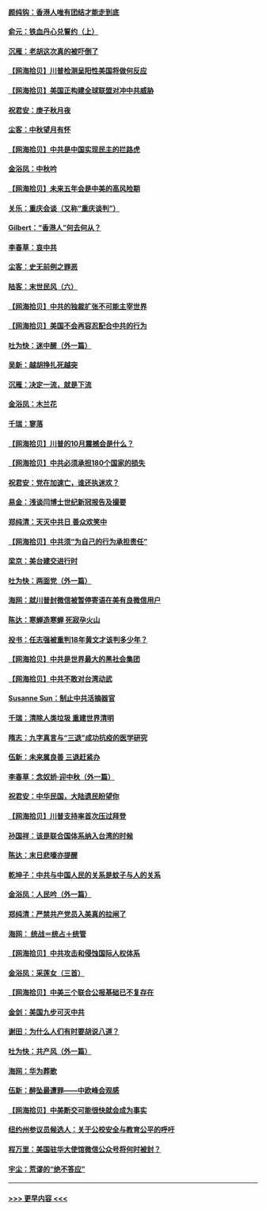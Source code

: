 #### [颜纯钩：香港人唯有团结才能走到底](../pages/nsc993/n12450870.md?t=10040502) 
#### [俞元：铁血丹心兑誓约（上）](../pages/nsc993/n12431328.md?t=10040502) 
#### [沉雁：老胡这次真的被吓倒了](../pages/nsc993/n12449796.md?t=10040502) 
#### [【网海拾贝】川普检测呈阳性美国将做何反应](../pages/nsc993/n12449042.md?t=10040502) 
#### [【网海拾贝】美国正构建全球联盟对冲中共威胁](../pages/nsc993/n12446580.md?t=10040502) 
#### [祝君安：庚子秋月夜](../pages/nsc993/n12445870.md?t=10040502) 
#### [尘客：中秋望月有怀](../pages/nsc993/n12444632.md?t=10040502) 
#### [【网海拾贝】中共是中国实现民主的拦路虎](../pages/nsc993/n12443573.md?t=10040502) 
#### [金浴凤：中秋吟](../pages/nsc993/n12441773.md?t=10040502) 
#### [【网海拾贝】未来五年会是中美的高风险期](../pages/nsc993/n12440760.md?t=10040502) 
#### [关乐：重庆会谈（又称“重庆谈判”）](../pages/nsc993/n12437525.md?t=10040502) 
#### [Gilbert：“香港人”何去何从？](../pages/nsc993/n12435894.md?t=10040502) 
#### [李春草：哀中共](../pages/nsc993/n12435874.md?t=10040502) 
#### [尘客：史无前例之罪恶](../pages/nsc993/n12435762.md?t=10040502) 
#### [陆客：末世民风（六）](../pages/nsc993/n12435354.md?t=10040502) 
#### [【网海拾贝】中共的独裁扩张不可能主宰世界](../pages/nsc993/n12435151.md?t=10040502) 
#### [【网海拾贝】美国不会再容忍配合中共的行为](../pages/nsc993/n12433808.md?t=10040502) 
#### [吐为快：迷中醒（外一篇）](../pages/nsc993/n12433585.md?t=10040502) 
#### [吴新：越胡挣扎死越突](../pages/nsc993/n12433562.md?t=10040502) 
#### [沉雁：决定一流，就是下流](../pages/nsc993/n12432128.md?t=10040502) 
#### [金浴凤：木兰花](../pages/nsc993/n12432124.md?t=10040502) 
#### [千瑞：寥落](../pages/nsc993/n12432071.md?t=10040502) 
#### [【网海拾贝】川普的10月震撼会是什么？](../pages/nsc993/n12431624.md?t=10040502) 
#### [【网海拾贝】中共必须承担180个国家的损失](../pages/nsc993/n12428893.md?t=10040502) 
#### [祝君安：党在加速亡，谁还执迷欢？](../pages/nsc993/n12428652.md?t=10040502) 
#### [易金：浅谈闫博士世纪新冠报告及撮要](../pages/nsc993/n12426822.md?t=10040502) 
#### [郑纯清：天灭中共日 善众欢笑中](../pages/nsc993/n12426784.md?t=10040502) 
#### [【网海拾贝】中共须“为自己的行为承担责任”](../pages/nsc993/n12426067.md?t=10040502) 
#### [梁京：美台建交进行时](../pages/nsc993/n12424066.md?t=10040502) 
#### [吐为快：两面党（外一篇）](../pages/nsc993/n12424043.md?t=10040502) 
#### [海网：就川普封微信被暂停寄语在美有良微信用户](../pages/nsc993/n12424021.md?t=10040502) 
#### [陈达：寒蝉造寒蝉 死寂孕火山](../pages/nsc993/n12423958.md?t=10040502) 
#### [投书：任志强被重判18年黄文才该判多少年？](../pages/nsc993/n12423672.md?t=10040502) 
#### [【网海拾贝】中共是世界最大的黑社会集团](../pages/nsc993/n12423543.md?t=10040502) 
#### [【网海拾贝】中共不敢对台湾动武](../pages/nsc993/n12421418.md?t=10040502) 
#### [Susanne Sun：制止中共活摘器官](../pages/nsc993/n12419654.md?t=10040502) 
#### [千瑞：清除人类垃圾 重建世界清明](../pages/nsc993/n12419414.md?t=10040502) 
#### [隋志：九字真言与“三退”成功抗疫的医学研究](../pages/nsc993/n12419248.md?t=10040502) 
#### [伍新：未来属良善 三退赶紧办](../pages/nsc993/n12418496.md?t=10040502) 
#### [李春草：念奴娇·迎中秋（外一篇）](../pages/nsc993/n12418465.md?t=10040502) 
#### [祝君安：中华民国，大陆遗民盼望你](../pages/nsc993/n12418089.md?t=10040502) 
#### [【网海拾贝】川普支持率首次压过拜登](../pages/nsc993/n12418050.md?t=10040502) 
#### [孙国祥：该是联合国体系纳入台湾的时候](../pages/nsc993/n12417369.md?t=10040502) 
#### [陈达：末日悲嚎亦提醒](../pages/nsc993/n12416736.md?t=10040502) 
#### [乾坤子：中共与中国人民的关系是蚊子与人的关系](../pages/nsc993/n12416632.md?t=10040502) 
#### [金浴凤：人民吟（外一篇）](../pages/nsc993/n12416567.md?t=10040502) 
#### [郑纯清：严禁共产党员入美真的拉闸了](../pages/nsc993/n12416550.md?t=10040502) 
#### [海网： 统战＝统占＋统管](../pages/nsc993/n12416404.md?t=10040502) 
#### [【网海拾贝】中共攻击和侵蚀国际人权体系](../pages/nsc993/n12416250.md?t=10040502) 
#### [金浴凤：采莲女（三首）](../pages/nsc993/n12415517.md?t=10040502) 
#### [【网海拾贝】中美三个联合公报基础已不复存在](../pages/nsc993/n12415054.md?t=10040502) 
#### [金剑：美国九步可灭中共](../pages/nsc993/n12413183.md?t=10040502) 
#### [谢田：为什么人们有时要胡说八道？](../pages/nsc993/n12411861.md?t=10040502) 
#### [吐为快：共产风（外一篇）](../pages/nsc993/n12411761.md?t=10040502) 
#### [海网：华为葬歌](../pages/nsc993/n12410381.md?t=10040502) 
#### [伍新：醉坠最遭罪——中欧峰会观感](../pages/nsc993/n12410364.md?t=10040502) 
#### [【网海拾贝】中美断交可能很快就会成为事实](../pages/nsc993/n12409495.md?t=10040502) 
#### [纽约州参议员候选人：关于公校安全与教育公平的呼吁](../pages/nsc993/n12409228.md?t=10040502) 
#### [程万里：美国驻华大使馆微信公众号将何时被封？](../pages/nsc993/n12407397.md?t=10040502) 
#### [宇尘：荒谬的“绝不答应”](../pages/nsc993/n12407360.md?t=10040502) 

----
#### [ >>> 更早内容 <<< ](../indexes/nsc993-earlier.md)
